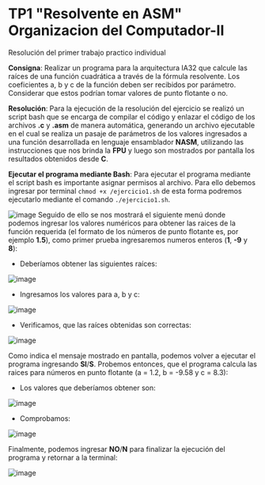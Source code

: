 # TP1 "Resolvente en ASM" Organizacion del Computador-II
Resolución del primer trabajo practico individual


**Consigna**: Realizar un programa para la arquitectura IA32 que calcule las raíces de una función
cuadrática a través de la fórmula resolvente. Los coeficientes a, b y c de la función
deben ser recibidos por parámetro. Considerar que estos podrían tomar valores de
punto flotante o no.

**Resolución**: Para la ejecución de la resolución del ejercicio se realizó un script bash que se encarga de compilar el código y enlazar el código de los archivos **.c** y **.asm** de manera automática, generando un archivo ejecutable en el cual se realiza un pasaje de parámetros de los valores ingresados a una función desarrollada en lenguaje ensamblador **NASM**, utilizando las instrucciones que nos brinda la **FPU** y luego son mostrados por pantalla los resultados obtenidos desde **C**.

**Ejecutar el programa mediante Bash**:
Para ejecutar el programa mediante el script bash es importante asignar permisos al archivo. Para ello debemos ingresar por terminal ```chmod +x /ejercicio1.sh``` de esta forma podremos ejecutarlo mediante el comando ```./ejercicio1.sh```. 

![image](https://user-images.githubusercontent.com/54609896/116950958-f908bc00-ac5c-11eb-9bb1-3cbdf86d83a4.png)
Seguido de ello se nos mostrará el siguiente menú donde podemos ingresar los valores numéricos para obtener las raices de la función requerida (el formato de los números de punto flotante es, por ejemplo **1.5**), como primer prueba ingresaremos numeros enteros (**1**, **-9** y **8**):

* Deberíamos obtener las siguientes raíces:

![image](https://user-images.githubusercontent.com/54609896/117232518-b29b9480-adf7-11eb-9fe9-2c018ad68dd0.png)

* Ingresamos los valores para a, b y c:

![image](https://user-images.githubusercontent.com/54609896/117231824-62700280-adf6-11eb-85b7-da64e98cb239.png)

* Verificamos, que las raíces obtenidas son correctas:

![image](https://user-images.githubusercontent.com/54609896/117232710-12923b00-adf8-11eb-99e6-d9efb3dc98e8.png)

Como indica el mensaje mostrado en pantalla, podemos volver a ejecutar el programa ingresando **SI**/**S**. Probemos entonces, que el programa calcula las raices para números en punto flotante (a = 1.2, b = -9.58 y c = 8.3):

* Los valores que deberíamos obtener son:

![image](https://user-images.githubusercontent.com/54609896/117233844-453d3300-adfa-11eb-8dd7-dfed92a5de9d.png)

* Comprobamos:

![image](https://user-images.githubusercontent.com/54609896/117233538-ad3f4980-adf9-11eb-8115-75289f4ebdbe.png)

Finalmente, podemos ingresar **NO**/**N** para finalizar la ejecución del programa y retornar a la terminal:

![image](https://user-images.githubusercontent.com/54609896/117234699-e11b6e80-adfb-11eb-9e21-366f599e7d08.png)




